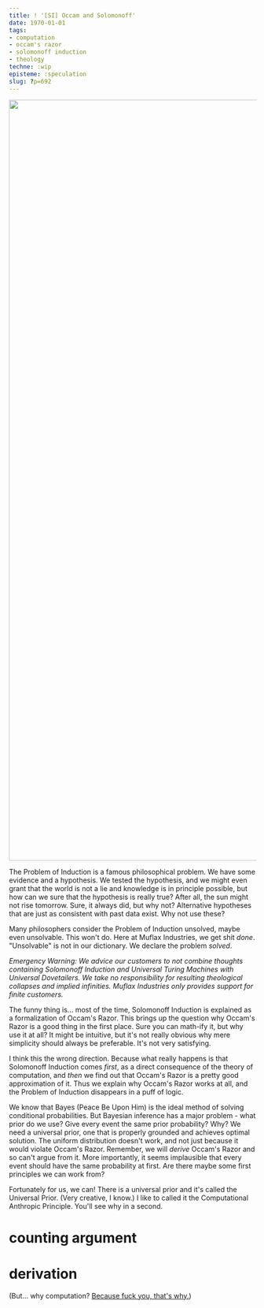 ```yaml
---
title: ! '[SI] Occam and Solomonoff'
date: 1970-01-01
tags:
- computation
- occam's razor
- solomonoff induction
- theology
techne: :wip
episteme: :speculation
slug: ?p=692
---
```


<a href="http://www.smbc-comics.com/index.php?db=comics&amp;id=2386#comic"><img class="aligncenter" src="http://zs1.smbc-comics.com/comics/20111002.gif" alt="" width="576" height="1545" /></a>

The Problem of Induction is a famous philosophical problem. We have some evidence and a hypothesis. We tested the hypothesis, and we might even grant that the world is not a lie and knowledge is in principle possible, but how can we sure that the hypothesis is really true? After all, the sun might not rise tomorrow. Sure, it always did, but why not? Alternative hypotheses that are just as consistent with past data exist. Why not use these?

Many philosophers consider the Problem of Induction unsolved, maybe even unsolvable. This won't do. Here at Muflax Industries, we get shit *done*. "Unsolvable" is not in our dictionary. We declare the problem *solved*.

*Emergency Warning: We advice our customers to not combine thoughts containing Solomonoff Induction and Universal Turing Machines with Universal Dovetailers. We take no responsibility for resulting theological collapses and implied infinities. Muflax Industries only provides support for finite customers.*

The funny thing is... most of the time, Solomonoff Induction is explained as a formalization of Occam's Razor. This brings up the question why Occam's Razor is a good thing in the first place. Sure you can math-ify it, but why use it at all? It might be intuitive, but it's not really obvious why mere simplicity should always be preferable. It's not very satisfying.

I think this the wrong direction. Because what really happens is that Solomonoff Induction comes *first*, as a direct consequence of the theory of computation, and *then* we find out that Occam's Razor is a pretty good approximation of it. Thus we explain why Occam's Razor works at all, and the Problem of Induction disappears in a puff of logic.


We know that Bayes (Peace Be Upon Him) is the ideal method of solving conditional probabilities. But Bayesian inference has a major problem - what prior do we use? Give every event the same prior probability? Why? We need a universal prior, one that is properly grounded and achieves optimal solution. The uniform distribution doesn't work, and not just because it would violate Occam's Razor. Remember, we will *derive* Occam's Razor and so can't argue from it. More importantly, it seems implausible that every event should have the same probability at first. Are there maybe some first principles we can work from?

Fortunately for us, we can! There is a universal prior and it's called the Universal Prior. (Very creative, I know.) I like to called it the Computational Anthropic Principle. You'll see why in a second.

# counting argument

# derivation

(But... why computation? [Because fuck you, that's why.](http://www.youtube.com/watch?feature=player_detailpage&v=4u2ZsoYWwJA#t=434s))